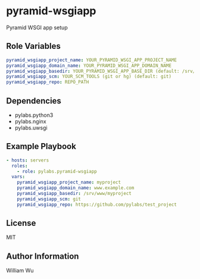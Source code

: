 pyramid-wsgiapp
===============

Pyramid WSGI app setup

Role Variables
--------------

```yaml
pyramid_wsgiapp_project_name: YOUR_PYRAMID_WSGI_APP_PROJECT_NAME
pyramid_wsgiapp_domain_name: YOUR_PYRAMID_WSGI_APP_DOMAIN_NAME
pyramid_wsgiapp_basedir: YOUR_PYRAMID_WSGI_APP_BASE_DIR (default: /srv/www/{{ pyramid_wsgiapp_domain_name }})
pyramid_wsgiapp_scm: YOUR_SCM_TOOLS (git or hg) (default: git)
pyramid_wsgiapp_repo: REPO_PATH
```

Dependencies
------------

- pylabs.python3
- pylabs.nginx
- pylabs.uwsgi

Example Playbook
----------------

```yaml
- hosts: servers
  roles:
    - role: pylabs.pyramid-wsgiapp
  vars:
    pyramid_wsgiapp_project_name: myproject
    pyramid_wsgiapp_domain_name: www.example.com
    pyramid_wsgiapp_basedir: /srv/www/myproject
    pyramid_wsgiapp_scm: git
    pyramid_wsgiapp_repo: https://github.com/pylabs/test_project
```

License
-------

MIT

Author Information
------------------

William Wu
